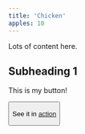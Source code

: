 ```yaml
---
title: 'Chicken'
apples: 10
---
```


<script setup>
  import Button from './Button.vue'
</script>

Lots of content here.

## Subheading 1

This is my button!

<Button />

See it in [action](./button.html)
